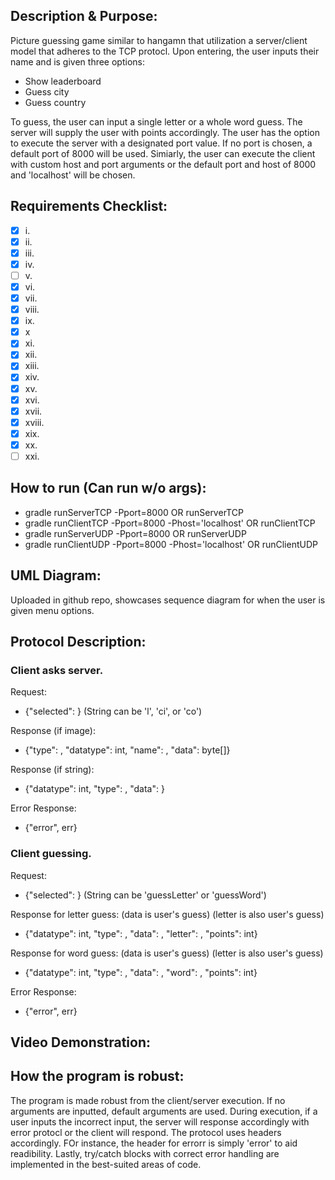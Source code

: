 ## Description & Purpose:

  Picture guessing game similar to hangamn that utilization a server/client model that adheres to the TCP protocl. Upon entering, the user inputs their name
  and is given three options:
  - Show leaderboard
  - Guess city
  - Guess country
  
  To guess, the user can input a single letter or a whole word guess. The server will supply the user with points accordingly. The user has the option to 
  execute the server with a designated port value. If no port is chosen, a default port of 8000 will be used. Simiarly, the user can execute the client with
  custom host and port arguments or the default port and host of 8000 and 'localhost' will be chosen.

## Requirements Checklist:
- [x] i.
- [x] ii.
- [x] iii.
- [x] iv.
- [ ] v.
- [x] vi.
- [x] vii.
- [x] viii.
- [x] ix.
- [x] x
- [x] xi.
- [x] xii.
- [x] xiii.
- [x] xiv.
- [x] xv.
- [x] xvi.
- [x] xvii.
- [x] xviii.
- [x] xix.
- [x] xx.
- [ ] xxi.

## How to run (Can run w/o args):
- gradle runServerTCP -Pport=8000 OR runServerTCP
- gradle runClientTCP -Pport=8000 -Phost='localhost' OR runClientTCP
- gradle runServerUDP -Pport=8000 OR runServerUDP
- gradle runClientUDP -Pport=8000 -Phost='localhost' OR runClientUDP


## UML Diagram:
  Uploaded in github repo, showcases sequence diagram for when the user is given menu options.

## Protocol Description:
### Client asks server.
Request:
- {"selected": <String>} (String can be 'l', 'ci', or 'co')
 
 Response (if image):
- {"type": <String>, "datatype": int, "name": <String>, "data": byte[]}
 
 Response (if string):
- {"datatype": int, "type": <String>, "data": <String>}
 
 Error Response:
- {"error", err}
### Client guessing.
Request:
- {"selected": <String>} (String can be 'guessLetter' or 'guessWord')
 
Response for letter guess: (data is user's guess) (letter is also user's guess)
- {"datatype": int, "type": <String>, "data": <String>, "letter": <String>, "points": int}
 
Response for word guess: (data is user's guess) (letter is also user's guess)
- {"datatype": int, "type": <String>, "data": <String>, "word": <String>, "points": int}
 
 Error Response:
- {"error", err}

## Video Demonstration:



## How the program is robust:
  
  The program is made robust from the client/server execution. If no arguments are inputted, default arguments are used.
  During execution, if a user inputs the incorrect input, the server will response accordingly with error protocl or the
  client will respond. The protocol uses headers accordingly. FOr instance, the header for errorr is simply 'error' to 
  aid readibility. Lastly, try/catch blocks with correct error handling are implemented in the best-suited areas of code.
  
  
  
  
